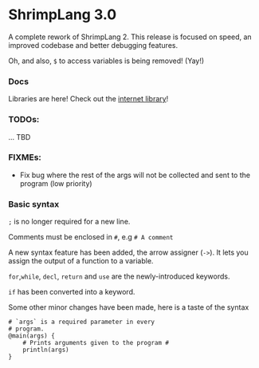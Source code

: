 # ShrimpLang 3.0

A complete rework of ShrimpLang 2. This release is focused on speed, an improved codebase and better debugging features.

Oh, and also, `$` to access variables is being removed! (Yay!)

### Docs

Libraries are here! Check out the [internet library](internet.md)!

### TODOs:
... TBD
### FIXMEs:
- Fix bug where the rest of the args will not be collected and sent to the program (low priority)

### Basic syntax

`;` is no longer required for a new line.

Comments must be enclosed in `#`, e.g `# A comment`

A new syntax feature has been added, the arrow assigner (`->`).
It lets you assign the output of a function to a variable.

`for`,`while`, `decl`, `return` and `use` are the newly-introduced keywords.

`if` has been converted into a keyword.

Some other minor changes have been made, here is a taste of the syntax

```
# `args` is a required parameter in every
# program.
@main(args) {
	# Prints arguments given to the program #
	println(args)
}
```